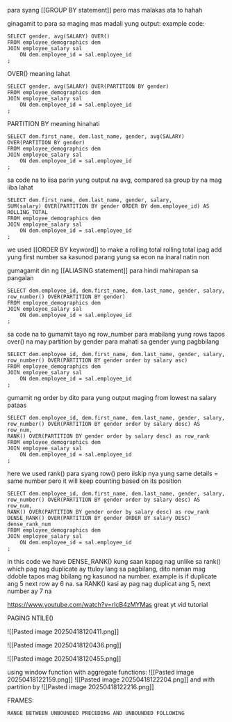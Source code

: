 para syang [[GROUP BY statement]] pero mas malakas ata to hahah

ginagamit to para sa maging mas madali yung output: example code:
```
SELECT gender, avg(SALARY) OVER()
FROM employee_demographics dem
JOIN employee_salary sal
	ON dem.employee_id = sal.employee_id
;

```

OVER() meaning lahat
```
SELECT gender, avg(SALARY) OVER(PARTITION BY gender)
FROM employee_demographics dem
JOIN employee_salary sal
	ON dem.employee_id = sal.employee_id
;
```

PARTITION BY meaning hinahati

```
SELECT dem.first_name, dem.last_name, gender, avg(SALARY) OVER(PARTITION BY gender)
FROM employee_demographics dem
JOIN employee_salary sal
	ON dem.employee_id = sal.employee_id
;

```
sa code na to iisa parin yung output na avg, compared sa group by na mag iiba lahat

```
SELECT dem.first_name, dem.last_name, gender, salary,
SUM(salary) OVER(PARTITION BY gender ORDER BY dem.employee_id) AS ROLLING_TOTAL
FROM employee_demographics dem
JOIN employee_salary sal
	ON dem.employee_id = sal.employee_id
;

```

we used [[ORDER BY keyword]] to make a rolling total
rolling total ipag add yung first number sa kasunod parang yung sa econ na inaral natin non

gumagamit din ng [[ALIASING statement]] para hindi mahirapan sa pangalan

```
SELECT dem.employee_id, dem.first_name, dem.last_name, gender, salary,
row_number() OVER(PARTITION BY gender)
FROM employee_demographics dem
JOIN employee_salary sal
	ON dem.employee_id = sal.employee_id
;

```

sa code na to gumamit tayo ng row_number para mabilang yung rows tapos over() na may partition by gender para mahati sa gender yung pagbbilang

```
SELECT dem.employee_id, dem.first_name, dem.last_name, gender, salary,
row_number() OVER(PARTITION BY gender order by salary asc)
FROM employee_demographics dem
JOIN employee_salary sal
	ON dem.employee_id = sal.employee_id
;

```
gumamit ng order by dito para yung output maging from lowest na salary pataas

```
SELECT dem.employee_id, dem.first_name, dem.last_name, gender, salary,
row_number() OVER(PARTITION BY gender order by salary desc) AS row_num,
RANK() OVER(PARTITION BY gender order by salary desc) as row_rank
FROM employee_demographics dem
JOIN employee_salary sal
	ON dem.employee_id = sal.employee_id
;

```

here we used rank() para syang row() pero iiskip nya yung same details = same number pero it will keep counting based on its position

```
SELECT dem.employee_id, dem.first_name, dem.last_name, gender, salary,
row_number() OVER(PARTITION BY gender order by salary desc) AS row_num,
RANK() OVER(PARTITION BY gender order by salary desc) as row_rank
DENSE_RANK() OVER(PARTITION BY gender ORDER BY salary DESC) dense_rank_num
FROM employee_demographics dem
JOIN employee_salary sal
	ON dem.employee_id = sal.employee_id
;

```

in this code we have DENSE_RANK() kung saan kapag nag unlike sa rank() which pag nag duplicate ay ttuloy lang sa pagbilang, dito naman mag ddoble tapos mag bbilang ng kasunod na number. example is if duplicate ang 5 next row ay 6 na. sa RANK() kasi ay pag nag duplicat ang 5, next number ay 7 na

https://www.youtube.com/watch?v=rIcB4zMYMas
great yt vid tutorial

PAGING
NTILE()

![[Pasted image 20250418120411.png]]

![[Pasted image 20250418120436.png]]

![[Pasted image 20250418120455.png]]

using window function with aggregate functions:
![[Pasted image 20250418122159.png]]
![[Pasted image 20250418122204.png]]
and with partition by
![[Pasted image 20250418122216.png]]

FRAMES:

`RANGE BETWEEN UNBOUNDED PRECEDING AND UNBOUNDED FOLLOWING`

